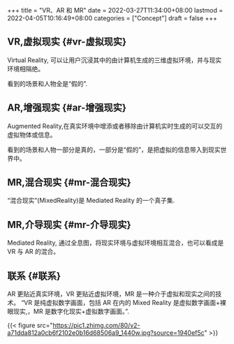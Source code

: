 +++
title = "VR、AR 和 MR"
date = 2022-03-27T11:34:00+08:00
lastmod = 2022-04-05T10:16:49+08:00
categories = ["Concept"]
draft = false
+++

## VR,虚拟现实 {#vr-虚拟现实}

Virtual Reality, 可以让用户沉浸其中的由计算机生成的三维虚拟环境，并与现实环境相隔绝。

看到的场景和人物全是“假的”.


## AR,增强现实 {#ar-增强现实}

Augmented Reality,在真实环境中增添或者移除由计算机实时生成的可以交互的虚拟物体或信息。

看到的场景和人物一部分是真的，一部分是“假的”，是把虚拟的信息带入到现实世界中。


## MR,混合现实 {#mr-混合现实}

“混合现实”(MixedReality)是 Mediated Reality 的一个真子集.


## MR,介导现实 {#mr-介导现实}

Mediated Reality, 通过全息图，将现实环境与虚拟环境相互混合，也可以看成是 VR 与 AR 的混合。


## 联系 {#联系}

AR 更贴近真实环境，VR 更贴近虚拟环境，MR 是一种介于虚拟和现实之间的技术。
“VR 是纯虚拟数字画面，包括 AR 在内的 Mixed Reality 是虚拟数字画面+裸眼现实,，MR 是数字化现实+虚拟数字画面。”.

{{< figure src="https://pic1.zhimg.com/80/v2-a71dda812a0cb6f2102e0b16d68506a9_1440w.jpg?source=1940ef5c" >}}